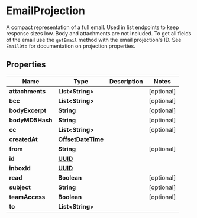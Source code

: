 

# EmailProjection

A compact representation of a full email. Used in list endpoints to keep response sizes low. Body and attachments are not included. To get all fields of the email use the `getEmail` method with the email projection's ID. See `EmailDto` for documentation on projection properties.
## Properties

Name | Type | Description | Notes
------------ | ------------- | ------------- | -------------
**attachments** | **List&lt;String&gt;** |  |  [optional]
**bcc** | **List&lt;String&gt;** |  |  [optional]
**bodyExcerpt** | **String** |  |  [optional]
**bodyMD5Hash** | **String** |  |  [optional]
**cc** | **List&lt;String&gt;** |  |  [optional]
**createdAt** | [**OffsetDateTime**](OffsetDateTime) |  | 
**from** | **String** |  |  [optional]
**id** | [**UUID**](UUID) |  | 
**inboxId** | [**UUID**](UUID) |  | 
**read** | **Boolean** |  |  [optional]
**subject** | **String** |  |  [optional]
**teamAccess** | **Boolean** |  |  [optional]
**to** | **List&lt;String&gt;** |  | 



